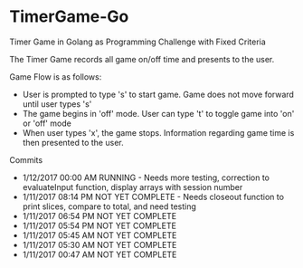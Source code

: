 # TimerGame-Go
Timer Game in Golang as Programming Challenge with Fixed Criteria

The Timer Game records all game on/off time and presents to the user.

Game Flow is as follows:
* User is prompted to type 's' to start game.  Game does not move forward until user types 's'
* The game begins in 'off' mode.  User can type 't' to toggle game into 'on' or 'off' mode
* When user types 'x', the game stops.  Information regarding game time is then presented to the user.

Commits
* 1/12/2017 00:00 AM RUNNING          - Needs more testing, correction to evaluateInput function, display arrays with session number
* 1/11/2017 08:14 PM NOT YET COMPLETE - Needs closeout function to print slices, compare to total, and need testing
* 1/11/2017 06:54 PM NOT YET COMPLETE
* 1/11/2017 05:54 PM NOT YET COMPLETE
* 1/11/2017 05:45 AM NOT YET COMPLETE
* 1/11/2017 05:30 AM NOT YET COMPLETE
* 1/11/2017 00:47 AM NOT YET COMPLETE
